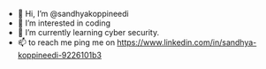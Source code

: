 - 👋 Hi, I’m @sandhyakoppineedi
- 👀 I’m interested in coding
- 🌱 I’m currently learning cyber security. 
- 📫 to reach me ping me on
https://www.linkedin.com/in/sandhya-koppineedi-9226101b3
<!---
sandhyakoppineedi/sandhyakoppineedi is a ✨ special ✨ repository because its `README.md` (this file) appears on your GitHub profile.
You can click the Preview link to take a look at your changes.
--->

